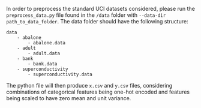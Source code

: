 In order to preprocess the standard UCI datasets considered, please run the `preprocess_data.py` file found in the `/data` folder with `--data-dir path_to_data_folder`. The data folder should have the following structure:
```
data
    - abalone
        - abalone.data
    - adult
        - adult.data
    - bank
        - bank.data
    - superconductivity
        - superconductivity.data
```
The python file will then produce `x.csv` and `y.csv` files, considering combinations of categorical features being one-hot encoded and features being scaled to have zero mean and unit variance.